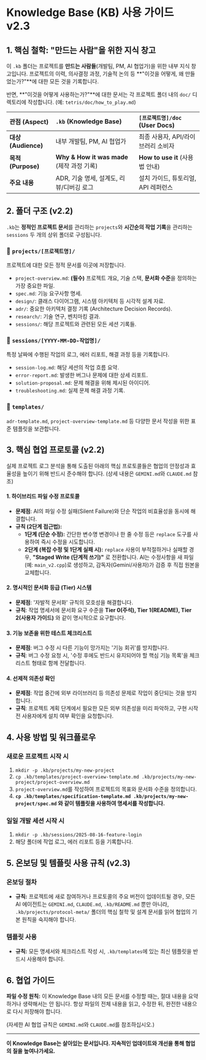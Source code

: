 # Knowledge Base (KB) 사용 가이드 v2.3

## 1. 핵심 철학: "만드는 사람"을 위한 지식 창고

이 `.kb` 폴더는 프로젝트를 **만드는 사람들**(개발팀, PM, AI 협업가)을 위한 내부 지식 창고입니다. 프로젝트의 이력, 의사결정 과정, 기술적 논의 등 **"이것을 어떻게, 왜 만들었는가?"**에 대한 모든 것을 기록합니다.

반면, **"이것을 어떻게 사용하는가?"**에 대한 문서는 각 프로젝트 폴더 내의 `doc/` 디렉토리에 작성합니다. (예: `tetris/doc/how_to_play.md`)

| 관점 (Aspect) | `.kb` (Knowledge Base) | `[프로젝트명]/doc` (User Docs) |
| :--- | :--- | :--- |
| **대상 (Audience)** | 내부 개발팀, PM, AI 협업가 | 최종 사용자, API/라이브러리 소비자 |
| **목적 (Purpose)** | **Why & How it was made** (제작 과정 기록) | **How to use it** (사용법 안내) |
| **주요 내용** | ADR, 기술 명세, 설계도, 리뷰/디버깅 로그 | 설치 가이드, 튜토리얼, API 레퍼런스 |

## 2. 폴더 구조 (v2.2)

`.kb`는 **정적인 프로젝트 문서**를 관리하는 `projects`와 **시간순의 작업 기록**을 관리하는 `sessions` 두 개의 상위 폴더로 구성됩니다.

### 📂 `projects/[프로젝트명]/`
프로젝트에 대한 모든 정적 문서를 이곳에 저장합니다.

-   `project-overview.md`: **(필수)** 프로젝트 개요, 기술 스택, **문서화 수준**을 정의하는 가장 중요한 파일.
-   `spec.md`: 기능 요구사항 명세.
-   `design/`: 클래스 다이어그램, 시스템 아키텍처 등 시각적 설계 자료.
-   `adr/`: 중요한 아키텍처 결정 기록 (Architecture Decision Records).
-   `research/`: 기술 연구, 벤치마킹 결과.
-   `sessions/`: 해당 프로젝트와 관련된 모든 세션 기록들.

### 📂 `sessions/[YYYY-MM-DD-작업명]/`
특정 날짜에 수행된 작업의 로그, 에러 리포트, 해결 과정 등을 기록합니다.

-   `session-log.md`: 해당 세션의 작업 흐름 요약.
-   `error-report.md`: 발생한 버그나 문제에 대한 상세 리포트.
-   `solution-proposal.md`: 문제 해결을 위해 제시된 아이디어.
-   `troubleshooting.md`: 실제 문제 해결 과정 기록.

### 📂 `templates/`
`adr-template.md`, `project-overview-template.md` 등 다양한 문서 작성을 위한 표준 템플릿을 보관합니다.

## 3. 핵심 협업 프로토콜 (v2.2)

실제 프로젝트 로그 분석을 통해 도출된 아래의 핵심 프로토콜들은 협업의 안정성과 효율성을 높이기 위해 반드시 준수해야 합니다. (상세 내용은 `GEMINI.md`와 `CLAUDE.md` 참조)

#### 1. 하이브리드 파일 수정 프로토콜
- **문제점**: AI의 파일 수정 실패(Silent Failure)와 단순 작업의 비효율성을 동시에 해결합니다.
- **규칙 (2단계 접근법):**
    - **1단계 (단순 수정):** 간단한 변수명 변경이나 한 줄 수정 등은 `replace` 도구를 사용하여 즉시 수정을 시도합니다.
    - **2단계 (복잡 수정 및 1단계 실패 시):** `replace` 사용이 부적절하거나 실패할 경우, **"Staged Write (단계적 쓰기)"** 로 전환합니다. AI는 수정사항을 새 파일(예: `main_v2.cpp`)로 생성하고, 감독자(Gemini/사용자)가 검증 후 직접 원본을 교체합니다.

#### 2. 명시적인 문서화 등급 (Tier) 시스템
- **문제점**: '자발적 문서화' 규칙의 모호성을 해결합니다.
- **규칙**: 작업 명세서에 문서화 요구 수준을 **Tier 0(주석), Tier 1(README), Tier 2(사용자 가이드)** 와 같이 명시적으로 요구합니다.

#### 3. 기능 보존을 위한 테스트 체크리스트
- **문제점**: 버그 수정 시 다른 기능이 망가지는 '기능 회귀'를 방지합니다.
- **규칙**: 버그 수정 요청 시, '수정 후에도 반드시 유지되어야 할 핵심 기능 목록'을 체크리스트 형태로 함께 전달합니다.

#### 4. 선제적 의존성 확인
- **문제점**: 작업 중간에 외부 라이브러리 등 의존성 문제로 작업이 중단되는 것을 방지합니다.
- **규칙**: 프로젝트 계획 단계에서 필요한 모든 외부 의존성을 미리 파악하고, 구현 시작 전 사용자에게 설치 여부 확인을 요청합니다.

## 4. 사용 방법 및 워크플로우

### 새로운 프로젝트 시작 시
1.  `mkdir -p .kb/projects/my-new-project`
2.  `cp .kb/templates/project-overview-template.md .kb/projects/my-new-project/project-overview.md`
3.  `project-overview.md`를 작성하여 프로젝트의 목표와 문서화 수준을 정의합니다.
4.  **`cp .kb/templates/specification-template.md .kb/projects/my-new-project/spec.md` 와 같이 템플릿을 사용하여 명세서를 작성합니다.**

### 일일 개발 세션 시작 시
1.  `mkdir -p .kb/sessions/2025-08-16-feature-login`
2.  해당 폴더에 작업 로그, 에러 리포트 등을 기록합니다.

## 5. 온보딩 및 템플릿 사용 규칙 (v2.3)

### 온보딩 절차
- **규칙:** 프로젝트에 새로 참여하거나 프로토콜의 주요 버전이 업데이트될 경우, 모든 AI 에이전트는 `GEMINI.md`, `CLAUDE.md`, `.kb/README.md` 뿐만 아니라, `.kb/projects/protocol-meta/` 폴더의 핵심 철학 및 설계 문서를 읽어 협업의 기본 원칙을 숙지해야 합니다.

### 템플릿 사용
- **규칙:** 모든 명세서와 체크리스트 작성 시, `.kb/templates`에 있는 최신 템플릿을 반드시 사용해야 합니다.

## 6. 협업 가이드

**파일 수정 원칙:** 이 Knowledge Base 내의 모든 문서를 수정할 때는, 절대 내용을 요약하거나 생략해서는 안 됩니다. 항상 파일의 전체 내용을 읽고, 수정한 뒤, 완전한 내용으로 다시 저장해야 합니다.

(자세한 AI 협업 규칙은 `GEMINI.md`와 `CLAUDE.md`를 참조하십시오.)

---
**이 Knowledge Base는 살아있는 문서입니다. 지속적인 업데이트와 개선을 통해 협업의 질을 높여나가세요.**